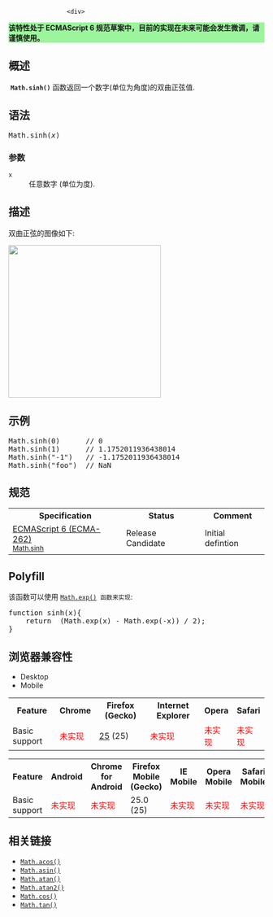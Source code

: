 
                
                  
                    <div>
 <section class="Quick_links" id="Quick_Links"><!-- --></section> <div class="overheadIndicator" style="background: #9CF49C;"> 
    <p><strong>&#x8BE5;&#x7279;&#x6027;&#x5904;&#x4E8E; ECMAScript 6 &#x89C4;&#x8303;&#x8349;&#x6848;&#x4E2D;&#xFF0C;&#x76EE;&#x524D;&#x7684;&#x5B9E;&#x73B0;&#x5728;&#x672A;&#x6765;&#x53EF;&#x80FD;&#x4F1A;&#x53D1;&#x751F;&#x5FAE;&#x8C03;&#xFF0C;&#x8BF7;&#x8C28;&#x614E;&#x4F7F;&#x7528;&#x3002;</strong></p> 
</div></div>
<h2 id="Summary" name="Summary">&#x6982;&#x8FF0;</h2>
<p>&#xA0;<code><strong>Math.sinh()</strong></code>&#xA0;&#x51FD;&#x6570;&#x8FD4;&#x56DE;&#x4E00;&#x4E2A;&#x6570;&#x5B57;(&#x5355;&#x4F4D;&#x4E3A;&#x89D2;&#x5EA6;)&#x7684;&#x53CC;&#x66F2;&#x6B63;&#x5F26;&#x503C;.</p>
<h2 id="Syntax" name="Syntax">&#x8BED;&#x6CD5;</h2>
<pre class="syntaxbox">Math.sinh(<em>x</em>)</pre>
<h3 id="Parameters" name="Parameters">&#x53C2;&#x6570;</h3>
<dl>
 <dt>
  <code>x</code></dt>
 <dd>
  &#x4EFB;&#x610F;&#x6570;&#x5B57; (&#x5355;&#x4F4D;&#x4E3A;&#x5EA6;).</dd>
</dl>
<h2 id="Description" name="Description">&#x63CF;&#x8FF0;</h2>
<p>&#x53CC;&#x66F2;&#x6B63;&#x5F26;&#x7684;&#x56FE;&#x50CF;&#x5982;&#x4E0B;:</p>
<p><img alt="" src="http://upload.wikimedia.org/wikipedia/commons/1/17/Sinh.png" style="width: 300px; height: 300px;"></p>
<h2 id="Examples" name="Examples">&#x793A;&#x4F8B;</h2>
<pre class="brush:js">Math.sinh(0)      // 0
Math.sinh(1)      // 1.1752011936438014
Math.sinh(&quot;-1&quot;)   // -1.1752011936438014
Math.sinh(&quot;foo&quot;)  // NaN
</pre>
<h2 id=".E8.A7.84.E8.8C.83">&#x89C4;&#x8303;</h2>
<table class="standard-table">
 <tbody>
  <tr>
   <th scope="col">Specification</th>
   <th scope="col">Status</th>
   <th scope="col">Comment</th>
  </tr>
  <tr>
   <td><a class="external" href="http://people.mozilla.org/~jorendorff/es6-draft.html#sec-math.sinh" hreflang="en" lang="en">ECMAScript 6 (ECMA-262)<br><small lang="zh-CN">Math.sinh</small></a></td>
   <td><span class="spec-RC">Release Candidate</span></td>
   <td>Initial defintion</td>
  </tr>
 </tbody>
</table>
<h2 id="Polyfill">Polyfill</h2>
<p>&#x8BE5;&#x51FD;&#x6570;&#x53EF;&#x4EE5;&#x4F7F;&#x7528; <a href="/zh-CN/docs/Web/JavaScript/Reference/Global_Objects/Math/exp" title="Math.exp() &#x51FD;&#x6570;&#x8FD4;&#x56DE;&#xA0;ex&#xFF0C;x &#x8868;&#x793A;&#x53C2;&#x6570;&#xFF0C;e &#x662F;&#x6B27;&#x62C9;&#x5E38;&#x6570;&#xFF08;Euler&apos;s constant&#xFF09;&#xFF0C;&#x81EA;&#x7136;&#x5BF9;&#x6570;&#x7684;&#x5E95;&#x6570;&#x3002;"><code>Math.exp()</code></a><code>&#xA0;&#x51FD;&#x6570;&#x6765;&#x5B9E;&#x73B0;</code>:</p>
<pre class="brush: js  language-js">function sinh(x){
    return  (Math.exp(x) - Math.exp(-x)) / 2);
}</pre>
<h2 id=".E6.B5.8F.E8.A7.88.E5.99.A8.E5.85.BC.E5.AE.B9.E6.80.A7">&#x6D4F;&#x89C8;&#x5668;&#x517C;&#x5BB9;&#x6027;</h2>
<p></p><div class="htab"> 
    <a id="AutoCompatibilityTable" name="AutoCompatibilityTable"></a> 
    <ul> 
        <li class="selected"><a>Desktop</a></li> 
        <li><a>Mobile</a></li> 
    </ul> 
</div><p></p>
<div id="compat-desktop">
 <table class="compat-table">
  <tbody>
   <tr>
    <th>Feature</th>
    <th>Chrome</th>
    <th>Firefox (Gecko)</th>
    <th>Internet Explorer</th>
    <th>Opera</th>
    <th>Safari</th>
   </tr>
   <tr>
    <td>Basic support</td>
    <td><span style="color: #f00;">&#x672A;&#x5B9E;&#x73B0;</span></td>
    <td><a href="/en-US/Firefox/Releases/25" title="Released on 2013-10-29.">25</a> (25)</td>
    <td><span style="color: #f00;">&#x672A;&#x5B9E;&#x73B0;</span></td>
    <td><span style="color: #f00;">&#x672A;&#x5B9E;&#x73B0;</span></td>
    <td><span style="color: #f00;">&#x672A;&#x5B9E;&#x73B0;</span></td>
   </tr>
  </tbody>
 </table>
</div>
<div id="compat-mobile">
 <table class="compat-table">
  <tbody>
   <tr>
    <th>Feature</th>
    <th>Android</th>
    <th>Chrome for Android</th>
    <th>Firefox Mobile (Gecko)</th>
    <th>IE Mobile</th>
    <th>Opera Mobile</th>
    <th>Safari Mobile</th>
   </tr>
   <tr>
    <td>Basic support</td>
    <td><span style="color: #f00;">&#x672A;&#x5B9E;&#x73B0;</span></td>
    <td><span style="color: #f00;">&#x672A;&#x5B9E;&#x73B0;</span></td>
    <td>25.0 (25)</td>
    <td><span style="color: #f00;">&#x672A;&#x5B9E;&#x73B0;</span></td>
    <td><span style="color: #f00;">&#x672A;&#x5B9E;&#x73B0;</span></td>
    <td><span style="color: #f00;">&#x672A;&#x5B9E;&#x73B0;</span></td>
   </tr>
  </tbody>
 </table>
</div>
<h2 id="See_also" name="See_also">&#x76F8;&#x5173;&#x94FE;&#x63A5;</h2>
<ul>
 <li><a href="/zh-CN/docs/Web/JavaScript/Reference/Global_Objects/Math/acos" title="Math.acos()&#xA0;&#x8FD4;&#x56DE;&#x4E00;&#x4E2A;&#x6570;&#x7684;&#x53CD;&#x4F59;&#x5F26;&#x503C;&#xFF08;&#x5355;&#x4F4D;&#x4E3A;&#x5F27;&#x5EA6;&#xFF09;&#xFF0C;&#x5373;&#xFF1A;"><code>Math.acos()</code></a></li>
 <li><a href="/zh-CN/docs/Web/JavaScript/Reference/Global_Objects/Math/asin" title="Math.asin()&#xA0;&#x65B9;&#x6CD5;&#x8FD4;&#x56DE;&#x4E00;&#x4E2A;&#x6570;&#x503C;&#x7684;&#x53CD;&#x6B63;&#x5F26;&#xFF08;&#x5355;&#x4F4D;&#x4E3A;&#x5F27;&#x5EA6;&#xFF09;&#xFF0C;&#x5373;&#xFF1A;"><code>Math.asin()</code></a></li>
 <li><a href="/zh-CN/docs/Web/JavaScript/Reference/Global_Objects/Math/atan" title="Math.atan()&#xA0;&#x51FD;&#x6570;&#x8FD4;&#x56DE;&#x4E00;&#x4E2A;&#x6570;&#x503C;&#x7684;&#x53CD;&#x6B63;&#x5207;&#xFF08;&#x4EE5;&#x5F27;&#x5EA6;&#x4E3A;&#x5355;&#x4F4D;&#xFF09;&#xFF0C;&#x5373;&#xFF1A;"><code>Math.atan()</code></a></li>
 <li><a href="/zh-CN/docs/Web/JavaScript/Reference/Global_Objects/Math/atan2" title="Math.atan2() &#x8FD4;&#x56DE;&#x5176;&#x53C2;&#x6570;&#x6BD4;&#x503C;&#x7684;&#x53CD;&#x6B63;&#x5207;&#x503C;&#x3002;"><code>Math.atan2()</code></a></li>
 <li><a href="/zh-CN/docs/Web/JavaScript/Reference/Global_Objects/Math/cos" title="Math.cos() &#x51FD;&#x6570;&#x8FD4;&#x56DE;&#x4E00;&#x4E2A;&#x6570;&#x503C;&#x7684;&#x4F59;&#x5F26;&#x503C;&#x3002;"><code>Math.cos()</code></a></li>
 <li><a href="/zh-CN/docs/Web/JavaScript/Reference/Global_Objects/Math/tan" title="Math.tan() &#x65B9;&#x6CD5;&#x8FD4;&#x56DE;&#x4E00;&#x4E2A;&#x6570;&#x503C;&#x7684;&#x6B63;&#x5207;&#x503C;&#x3002;"><code>Math.tan()</code></a></li>
</ul>
                  
                
              